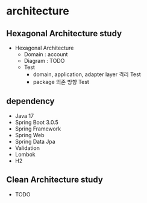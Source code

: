 # architecture

## Hexagonal Architecture study
- Hexagonal Architecture
  - Domain : account
  - Diagram : TODO
  - Test
    - domain, application, adapter layer 격리 Test
    - package 의존 방향 Test

## dependency
- Java 17
- Spring Boot 3.0.5
- Spring Framework
- Spring Web
- Spring Data Jpa
- Validation
- Lombok
- H2

## Clean Architecture study
- TODO  
